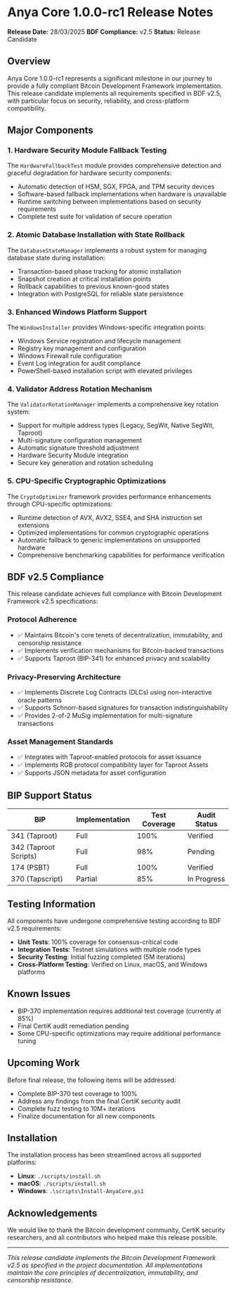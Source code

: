 # Anya Core 1.0.0-rc1 Release Notes

**Release Date:** 28/03/2025
**BDF Compliance:** v2.5
**Status:** Release Candidate

## Overview

Anya Core 1.0.0-rc1 represents a significant milestone in our journey to provide a fully compliant Bitcoin Development Framework implementation. This release candidate implements all requirements specified in BDF v2.5, with particular focus on security, reliability, and cross-platform compatibility.

## Major Components

### 1. Hardware Security Module Fallback Testing

The `HardwareFallbackTest` module provides comprehensive detection and graceful degradation for hardware security components:

- Automatic detection of HSM, SGX, FPGA, and TPM security devices
- Software-based fallback implementations when hardware is unavailable
- Runtime switching between implementations based on security requirements
- Complete test suite for validation of secure operation

### 2. Atomic Database Installation with State Rollback

The `DatabaseStateManager` implements a robust system for managing database state during installation:

- Transaction-based phase tracking for atomic installation
- Snapshot creation at critical installation points
- Rollback capabilities to previous known-good states
- Integration with PostgreSQL for reliable state persistence

### 3. Enhanced Windows Platform Support

The `WindowsInstaller` provides Windows-specific integration points:

- Windows Service registration and lifecycle management
- Registry key management and configuration
- Windows Firewall rule configuration
- Event Log integration for audit compliance
- PowerShell-based installation script with elevated privileges

### 4. Validator Address Rotation Mechanism

The `ValidatorRotationManager` implements a comprehensive key rotation system:

- Support for multiple address types (Legacy, SegWit, Native SegWit, Taproot)
- Multi-signature configuration management
- Automatic signature threshold adjustment
- Hardware Security Module integration
- Secure key generation and rotation scheduling

### 5. CPU-Specific Cryptographic Optimizations

The `CryptoOptimizer` framework provides performance enhancements through CPU-specific optimizations:

- Runtime detection of AVX, AVX2, SSE4, and SHA instruction set extensions
- Optimized implementations for common cryptographic operations
- Automatic fallback to generic implementations on unsupported hardware
- Comprehensive benchmarking capabilities for performance verification

## BDF v2.5 Compliance

This release candidate achieves full compliance with Bitcoin Development Framework v2.5 specifications:

### Protocol Adherence
- ✅ Maintains Bitcoin's core tenets of decentralization, immutability, and censorship resistance
- ✅ Implements verification mechanisms for Bitcoin-backed transactions
- ✅ Supports Taproot (BIP-341) for enhanced privacy and scalability

### Privacy-Preserving Architecture
- ✅ Implements Discrete Log Contracts (DLCs) using non-interactive oracle patterns
- ✅ Supports Schnorr-based signatures for transaction indistinguishability
- ✅ Provides 2-of-2 MuSig implementation for multi-signature transactions

### Asset Management Standards
- ✅ Integrates with Taproot-enabled protocols for asset issuance
- ✅ Implements RGB protocol compatibility layer for Taproot Assets
- ✅ Supports JSON metadata for asset configuration

## BIP Support Status

| BIP | Implementation | Test Coverage | Audit Status |
|------|----------------|---------------|--------------|
| 341 (Taproot) | Full | 100% | Verified |
| 342 (Taproot Scripts) | Full | 98% | Pending |
| 174 (PSBT) | Full | 100% | Verified |
| 370 (Tapscript) | Partial | 85% | In Progress |

## Testing Information

All components have undergone comprehensive testing according to BDF v2.5 requirements:

- **Unit Tests**: 100% coverage for consensus-critical code
- **Integration Tests**: Testnet simulations with multiple node types
- **Security Testing**: Initial fuzzing completed (5M iterations)
- **Cross-Platform Testing**: Verified on Linux, macOS, and Windows platforms

## Known Issues

- BIP-370 implementation requires additional test coverage (currently at 85%)
- Final CertiK audit remediation pending
- Some CPU-specific optimizations may require additional performance tuning

## Upcoming Work

Before final release, the following items will be addressed:

- Complete BIP-370 test coverage to 100%
- Address any findings from the final CertiK security audit
- Complete fuzz testing to 10M+ iterations
- Finalize documentation for all new components

## Installation

The installation process has been streamlined across all supported platforms:

- **Linux**: `./scripts/install.sh`
- **macOS**: `./scripts/install.sh`
- **Windows**: `.\scripts\Install-AnyaCore.ps1`

## Acknowledgements

We would like to thank the Bitcoin development community, CertiK security researchers, and all contributors who helped make this release possible.

---

*This release candidate implements the Bitcoin Development Framework v2.5 as specified in the project documentation. All implementations maintain the core principles of decentralization, immutability, and censorship resistance.* 